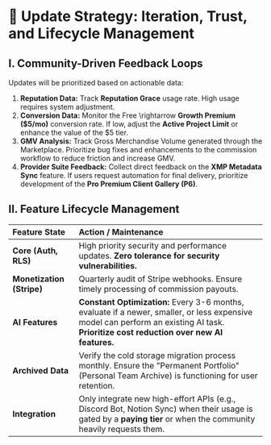 # **🔁 Update Strategy: Iteration, Trust, and Lifecycle Management**

## **I. Community-Driven Feedback Loops**

Updates will be prioritized based on actionable data:

1. **Reputation Data:** Track **Reputation Grace** usage rate. High usage requires system adjustment.  
2. **Conversion Data:** Monitor the Free \\rightarrow **Growth Premium ($5/mo)** conversion rate. If low, adjust the **Active Project Limit** or enhance the value of the $5 tier.  
3. **GMV Analysis:** Track Gross Merchandise Volume generated through the Marketplace. Prioritize bug fixes and enhancements to the commission workflow to reduce friction and increase GMV.  
4. **Provider Suite Feedback:** Collect direct feedback on the **XMP Metadata Sync** feature. If users request automation for final delivery, prioritize development of the **Pro Premium Client Gallery (P6)**.

## **II. Feature Lifecycle Management**

| Feature State | Action / Maintenance |
| :---- | :---- |
| **Core (Auth, RLS)** | High priority security and performance updates. **Zero tolerance for security vulnerabilities.** |
| **Monetization (Stripe)** | Quarterly audit of Stripe webhooks. Ensure timely processing of commission payouts. |
| **AI Features** | **Constant Optimization:** Every 3-6 months, evaluate if a newer, smaller, or less expensive model can perform an existing AI task. **Prioritize cost reduction over new AI features.** |
| **Archived Data** | Verify the cold storage migration process monthly. Ensure the "Permanent Portfolio" (Personal Team Archive) is functioning for user retention. |
| **Integration** | Only integrate new high-effort APIs (e.g., Discord Bot, Notion Sync) when their usage is gated by a **paying tier** or when the community heavily requests them. |

